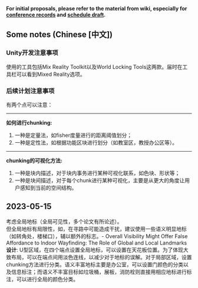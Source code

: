 **For initial proposals, please refer to the material from wiki, especially for [conference records](https://github.com/hinczhang/GraduteThesis_Master/wiki/Weekly-Conference-Record) and [schedule draft](https://github.com/hinczhang/GraduteThesis_Master/wiki/Schedule).**
## Some notes (Chinese [中文])
### Unity开发注意事项
使用的工具包括Mix Reality Toolkit以及World Locking Tools这两款。届时在工具栏可以看到Mixed Reality选项。
### 后续计划注意事项
有两个点可以注意：  
****  
**如何进行chunking:**  
1. 一种是定量法，如fisher度量进行的距离阈值划分；  
2. 一种是定性法，如根据功能区块进行划分（如教室区，教授办公区等）。  
****
**chunking的可视化方法:**  
1. 一种是块内描述，对于块内事务进行某种可视化联系，如色块、形状等；  
2. 一种是块间描述，对于每个chunk进行某种可视化，主要是从更大的角度让用户感知到当前的空间结构。

## 2023-05-15
考虑全局地标（全局可见性，多个论文有所论述）。  
但全局地标有局限性，如，在寻路中可能造成干扰，建议使用一些语义明显地标（如转角处，楼梯口），辅以额外的标志。- Overall Visibility Might Offer False Affordance to Indoor Wayfinding: The Role of Global and Local Landmarks  
**设计**: U型区域，在四个端点设置全局地标，可以设置在天花板位置。为了体现大致布局，可以在端点间用淡色连线，以减少对于地标的误解。对于局部区域，设置chunking方法进行分类。语义丰富地标主要是办公室，可以设置门颜色的分类以及信息标注；而语义不丰富目标如垃圾桶，展板，消防栓则直接用相应地标进行标注，可以进行全局的颜色分类。

